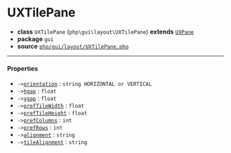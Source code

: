 # UXTilePane

- **class** `UXTilePane` (`php\gui\layout\UXTilePane`) **extends** [`UXPane`](https://github.com/jphp-compiler/jphp/blob/master/jphp-gui-ext/api-docs/classes/php/gui/layout/UXPane.md)
- **package** `gui`
- **source** [`php/gui/layout/UXTilePane.php`](./src/main/resources/JPHP-INF/sdk/php/gui/layout/UXTilePane.php)


---

#### Properties

- `->`[`orientation`](#prop-orientation) : `string HORIZONTAL or VERTICAL`
- `->`[`hgap`](#prop-hgap) : `float`
- `->`[`vgap`](#prop-vgap) : `float`
- `->`[`prefTileWidth`](#prop-preftilewidth) : `float`
- `->`[`prefTileHeight`](#prop-preftileheight) : `float`
- `->`[`prefColumns`](#prop-prefcolumns) : `int`
- `->`[`prefRows`](#prop-prefrows) : `int`
- `->`[`alignment`](#prop-alignment) : `string`
- `->`[`tileAlignment`](#prop-tilealignment) : `string`